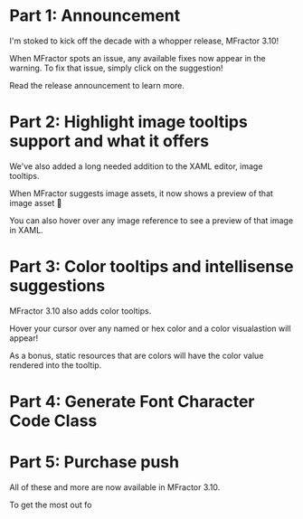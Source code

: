 # Part 1: Announcement

I'm stoked to kick off the decade with a whopper release, MFractor 3.10!

When MFractor spots an issue, any available fixes now appear in the warning. To fix that issue, simply click on the suggestion!

Read the release announcement to learn more.

# Part 2: Highlight image tooltips support and what it offers

We've also added a long needed addition to the XAML editor, image tooltips.

When MFractor suggests image assets, it now shows a preview of that image asset 🥳

You can also hover over any image reference to see a preview of that image in XAML.



# Part 3: Color tooltips and intellisense suggestions

MFractor 3.10 also adds color tooltips.

Hover your cursor over any named or hex color and a color visualastion will appear!

As a bonus, static resources that are colors will have the color value rendered into the tooltip.

# Part 4: Generate Font Character Code Class



# Part 5: Purchase push

All of these and more are now available in MFractor 3.10.

To get the most out fo
